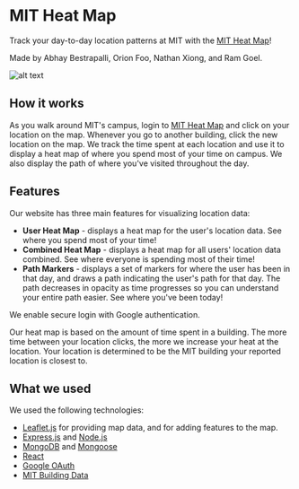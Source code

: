 # MIT Heat Map

Track your day-to-day location patterns at MIT with the [MIT Heat Map](https://mit-heatmap-f60b83158200.herokuapp.com/)!

Made by Abhay Bestrapalli, Orion Foo, Nathan Xiong, and Ram Goel.

![alt text](https://media.discordapp.net/attachments/975839431468650589/1152843721168134285/image.png?width=1846&height=906)

## How it works

As you walk around MIT's campus, login to [MIT Heat Map](https://mit-heatmap-f60b83158200.herokuapp.com/) and click on your location on the map. Whenever you go to another building, click the new location on the map. We track the time spent at each location and use it to display a heat map of where you spend most of your time on campus. We also display the path of where you've visited throughout the day.

## Features

Our website has three main features for visualizing location data:

- **User Heat Map** - displays a heat map for the user's location data. See where you spend most of your time!
- **Combined Heat Map** - displays a heat map for all users' location data combined. See where everyone is spending most of their time!
- **Path Markers** - displays a set of markers for where the user has been in that day, and draws a path indicating the user's path for that day. The path decreases in opacity as time progresses so you can understand your entire path easier. See where you've been today!

We enable secure login with Google authentication.

Our heat map is based on the amount of time spent in a building. The more time between your location clicks, the more we increase your heat at the location. Your location is determined to be the MIT building your reported location is closest to. 

## What we used

We used the following technologies:
* [Leaflet.js](https://leafletjs.com/) for providing map data, and for adding features to the map. 
* [Express.js](https://expressjs.com/) and [Node.js](https://nodejs.org/en) 
* [MongoDB](https://www.mongodb.com/)  and [Mongoose](https://mongoosejs.com/docs/)
* [React](https://react.dev/)
* [Google OAuth](https://developers.google.com/identity/protocols/oauth2)
* [MIT Building Data](https://whereis.mit.edu/)
